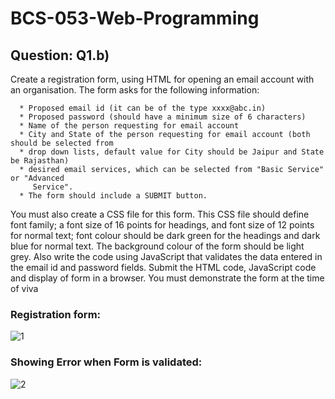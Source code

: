 # BCS-053-Web-Programming

## Question: Q1.b)

  Create a registration form, using HTML for opening an email account with an organisation.
  The form asks for the following information:
  
      * Proposed email id (it can be of the type xxxx@abc.in)
      * Proposed password (should have a minimum size of 6 characters)
      * Name of the person requesting for email account
      * City and State of the person requesting for email account (both should be selected from
      * drop down lists, default value for City should be Jaipur and State be Rajasthan)
      * desired email services, which can be selected from "Basic Service" or "Advanced
         Service".
      * The form should include a SUBMIT button.
      
  You must also create a CSS file for this form. This CSS file should define font family; a font
  size of 16 points for headings, and font size of 12 points for normal text; font colour should
  be dark green for the headings and dark blue for normal text. The background colour of the
  form should be light grey. Also write the code using JavaScript that validates the data entered
  in the email id and password fields. Submit the HTML code, JavaScript code and display of
  form in a browser. You must demonstrate the form at the time of viva

### Registration form:

![1](https://user-images.githubusercontent.com/67157274/116106763-08718d80-a6d0-11eb-83ab-a445e3ddf3bf.png)


### Showing Error when Form is validated:

![2](https://user-images.githubusercontent.com/67157274/116107009-4078d080-a6d0-11eb-829e-772ae4fe8d76.png)

